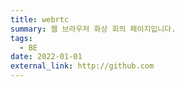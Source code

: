 ```yaml
---
title: webrtc
summary: 웹 브라우저 화상 회의 페이지입니다.
tags:
  - BE
date: 2022-01-01
external_link: http://github.com
---
```

